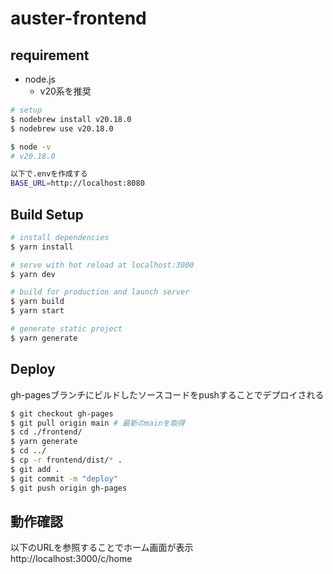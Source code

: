 # auster-frontend

## requirement

* node.js
  * v20系を推奨

```bash
# setup
$ nodebrew install v20.18.0
$ nodebrew use v20.18.0

$ node -v
# v20.18.0

以下で.envを作成する
BASE_URL=http://localhost:8080
```

## Build Setup

```bash
# install dependencies
$ yarn install

# serve with hot reload at localhost:3000
$ yarn dev

# build for production and launch server
$ yarn build
$ yarn start

# generate static project
$ yarn generate
```

## Deploy

gh-pagesブランチにビルドしたソースコードをpushすることでデプロイされる  

```bash
$ git checkout gh-pages
$ git pull origin main # 最新のmainを取得
$ cd ./frontend/
$ yarn generate
$ cd ../
$ cp -r frontend/dist/* .  
$ git add .
$ git commit -m "deploy"
$ git push origin gh-pages
```

## 動作確認

以下のURLを参照することでホーム画面が表示  
http://localhost:3000/c/home

